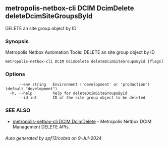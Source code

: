 ## metropolis-netbox-cli DCIM DcimDelete deleteDcimSiteGroupsById

DELETE an site group object by ID

### Synopsis


Metropolis Netbox Automation Tools:
  DELETE an site group object by ID

```
metropolis-netbox-cli DCIM DcimDelete deleteDcimSiteGroupsById [flags]
```

### Options

```
      --env string   Environment ('development' or 'production') (default "development")
  -h, --help         help for deleteDcimSiteGroupsById
      --id int       ID of the site group object to be deleted
```

### SEE ALSO

* [metropolis-netbox-cli DCIM DcimDelete]()	 - Metropolis Netbox DCIM Management DELETE APIs.

###### Auto generated by spf13/cobra on 9-Jul-2024

